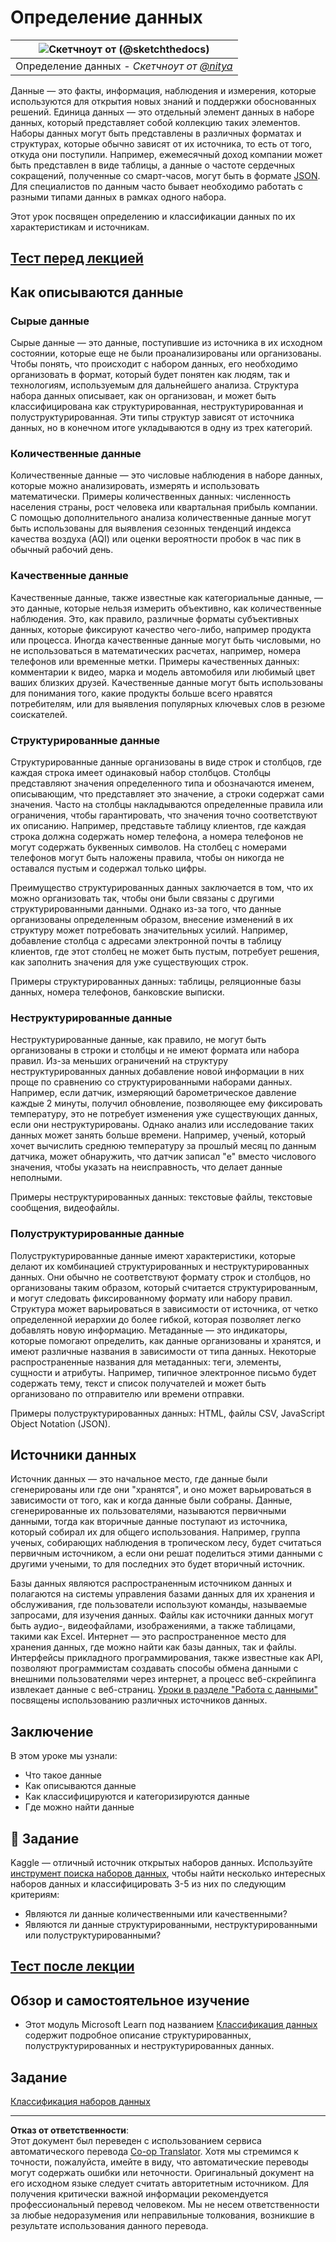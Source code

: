 <!--
CO_OP_TRANSLATOR_METADATA:
{
  "original_hash": "12339119c0165da569a93ddba05f9339",
  "translation_date": "2025-09-06T06:17:27+00:00",
  "source_file": "1-Introduction/03-defining-data/README.md",
  "language_code": "ru"
}
-->
# Определение данных

|![ Скетчноут от [(@sketchthedocs)](https://sketchthedocs.dev) ](../../sketchnotes/03-DefiningData.png)|
|:---:|
|Определение данных - _Скетчноут от [@nitya](https://twitter.com/nitya)_ |

Данные — это факты, информация, наблюдения и измерения, которые используются для открытия новых знаний и поддержки обоснованных решений. Единица данных — это отдельный элемент данных в наборе данных, который представляет собой коллекцию таких элементов. Наборы данных могут быть представлены в различных форматах и структурах, которые обычно зависят от их источника, то есть от того, откуда они поступили. Например, ежемесячный доход компании может быть представлен в виде таблицы, а данные о частоте сердечных сокращений, полученные со смарт-часов, могут быть в формате [JSON](https://stackoverflow.com/a/383699). Для специалистов по данным часто бывает необходимо работать с разными типами данных в рамках одного набора.

Этот урок посвящен определению и классификации данных по их характеристикам и источникам.

## [Тест перед лекцией](https://ff-quizzes.netlify.app/en/ds/quiz/4)
## Как описываются данные

### Сырые данные
Сырые данные — это данные, поступившие из источника в их исходном состоянии, которые еще не были проанализированы или организованы. Чтобы понять, что происходит с набором данных, его необходимо организовать в формат, который будет понятен как людям, так и технологиям, используемым для дальнейшего анализа. Структура набора данных описывает, как он организован, и может быть классифицирована как структурированная, неструктурированная и полуструктурированная. Эти типы структур зависят от источника данных, но в конечном итоге укладываются в одну из трех категорий.

### Количественные данные
Количественные данные — это числовые наблюдения в наборе данных, которые можно анализировать, измерять и использовать математически. Примеры количественных данных: численность населения страны, рост человека или квартальная прибыль компании. С помощью дополнительного анализа количественные данные могут быть использованы для выявления сезонных тенденций индекса качества воздуха (AQI) или оценки вероятности пробок в час пик в обычный рабочий день.

### Качественные данные
Качественные данные, также известные как категориальные данные, — это данные, которые нельзя измерить объективно, как количественные наблюдения. Это, как правило, различные форматы субъективных данных, которые фиксируют качество чего-либо, например продукта или процесса. Иногда качественные данные могут быть числовыми, но не использоваться в математических расчетах, например, номера телефонов или временные метки. Примеры качественных данных: комментарии к видео, марка и модель автомобиля или любимый цвет ваших близких друзей. Качественные данные могут быть использованы для понимания того, какие продукты больше всего нравятся потребителям, или для выявления популярных ключевых слов в резюме соискателей.

### Структурированные данные
Структурированные данные организованы в виде строк и столбцов, где каждая строка имеет одинаковый набор столбцов. Столбцы представляют значения определенного типа и обозначаются именем, описывающим, что представляет это значение, а строки содержат сами значения. Часто на столбцы накладываются определенные правила или ограничения, чтобы гарантировать, что значения точно соответствуют их описанию. Например, представьте таблицу клиентов, где каждая строка должна содержать номер телефона, а номера телефонов не могут содержать буквенных символов. На столбец с номерами телефонов могут быть наложены правила, чтобы он никогда не оставался пустым и содержал только цифры.

Преимущество структурированных данных заключается в том, что их можно организовать так, чтобы они были связаны с другими структурированными данными. Однако из-за того, что данные организованы определенным образом, внесение изменений в их структуру может потребовать значительных усилий. Например, добавление столбца с адресами электронной почты в таблицу клиентов, где этот столбец не может быть пустым, потребует решения, как заполнить значения для уже существующих строк.

Примеры структурированных данных: таблицы, реляционные базы данных, номера телефонов, банковские выписки.

### Неструктурированные данные
Неструктурированные данные, как правило, не могут быть организованы в строки и столбцы и не имеют формата или набора правил. Из-за меньших ограничений на структуру неструктурированных данных добавление новой информации в них проще по сравнению со структурированными наборами данных. Например, если датчик, измеряющий барометрическое давление каждые 2 минуты, получил обновление, позволяющее ему фиксировать температуру, это не потребует изменения уже существующих данных, если они неструктурированы. Однако анализ или исследование таких данных может занять больше времени. Например, ученый, который хочет вычислить среднюю температуру за прошлый месяц по данным датчика, может обнаружить, что датчик записал "e" вместо числового значения, чтобы указать на неисправность, что делает данные неполными.

Примеры неструктурированных данных: текстовые файлы, текстовые сообщения, видеофайлы.

### Полуструктурированные данные
Полуструктурированные данные имеют характеристики, которые делают их комбинацией структурированных и неструктурированных данных. Они обычно не соответствуют формату строк и столбцов, но организованы таким образом, который считается структурированным, и могут следовать фиксированному формату или набору правил. Структура может варьироваться в зависимости от источника, от четко определенной иерархии до более гибкой, которая позволяет легко добавлять новую информацию. Метаданные — это индикаторы, которые помогают определить, как данные организованы и хранятся, и имеют различные названия в зависимости от типа данных. Некоторые распространенные названия для метаданных: теги, элементы, сущности и атрибуты. Например, типичное электронное письмо будет содержать тему, текст и список получателей и может быть организовано по отправителю или времени отправки.

Примеры полуструктурированных данных: HTML, файлы CSV, JavaScript Object Notation (JSON).

## Источники данных

Источник данных — это начальное место, где данные были сгенерированы или где они "хранятся", и оно может варьироваться в зависимости от того, как и когда данные были собраны. Данные, сгенерированные их пользователями, называются первичными данными, тогда как вторичные данные поступают из источника, который собирал их для общего использования. Например, группа ученых, собирающих наблюдения в тропическом лесу, будет считаться первичным источником, а если они решат поделиться этими данными с другими учеными, то для последних это будет вторичный источник.

Базы данных являются распространенным источником данных и полагаются на системы управления базами данных для их хранения и обслуживания, где пользователи используют команды, называемые запросами, для изучения данных. Файлы как источники данных могут быть аудио-, видеофайлами, изображениями, а также таблицами, такими как Excel. Интернет — это распространенное место для хранения данных, где можно найти как базы данных, так и файлы. Интерфейсы прикладного программирования, также известные как API, позволяют программистам создавать способы обмена данными с внешними пользователями через интернет, а процесс веб-скрейпинга извлекает данные с веб-страниц. [Уроки в разделе "Работа с данными"](../../../../../../../../../2-Working-With-Data) посвящены использованию различных источников данных.

## Заключение

В этом уроке мы узнали:

- Что такое данные
- Как описываются данные
- Как классифицируются и категоризируются данные
- Где можно найти данные

## 🚀 Задание

Kaggle — отличный источник открытых наборов данных. Используйте [инструмент поиска наборов данных](https://www.kaggle.com/datasets), чтобы найти несколько интересных наборов данных и классифицировать 3-5 из них по следующим критериям:

- Являются ли данные количественными или качественными?
- Являются ли данные структурированными, неструктурированными или полуструктурированными?

## [Тест после лекции](https://ff-quizzes.netlify.app/en/ds/quiz/5)

## Обзор и самостоятельное изучение

- Этот модуль Microsoft Learn под названием [Классификация данных](https://docs.microsoft.com/en-us/learn/modules/choose-storage-approach-in-azure/2-classify-data) содержит подробное описание структурированных, полуструктурированных и неструктурированных данных.

## Задание

[Классификация наборов данных](assignment.md)

---

**Отказ от ответственности**:  
Этот документ был переведен с использованием сервиса автоматического перевода [Co-op Translator](https://github.com/Azure/co-op-translator). Хотя мы стремимся к точности, пожалуйста, имейте в виду, что автоматические переводы могут содержать ошибки или неточности. Оригинальный документ на его исходном языке следует считать авторитетным источником. Для получения критически важной информации рекомендуется профессиональный перевод человеком. Мы не несем ответственности за любые недоразумения или неправильные толкования, возникшие в результате использования данного перевода.